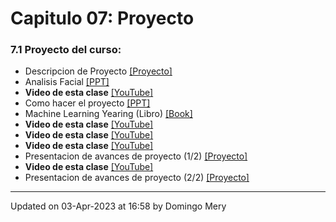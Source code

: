
# Capitulo 07: Proyecto
### 7.1 Proyecto del curso:
* Descripcion de Proyecto [[Proyecto]](https://github.com/domingomery/patrones/tree/master/proyecto)
* Analisis Facial [[PPT]](https://www.dropbox.com/s/k45nta3dn02vxpe/2021_AnalisisFacial_DCC_Patrones.pptx?dl=0)
* **Video de esta clase** [[YouTube]](https://youtu.be/VwThW__AmsE)
* Como hacer el proyecto [[PPT]](https://github.com/domingomery/patrones/blob/master/clases/Cap07_Aplicaciones/presentations/PAT07_Project.pptx)
* Machine Learning Yearing (Libro) [[Book]](https://github.com/domingomery/patrones/blob/master/clases/Cap07_Aplicaciones/papers/NG-MLY01_13.pdf)
* **Video de esta clase** [[YouTube]](https://youtu.be/wq_m0HPN1MM)
* **Video de esta clase** [[YouTube]](https://youtu.be/n6kB0nkfxwo)
* **Video de esta clase** [[YouTube]](https://youtu.be/77JriUj5ZLY)
* Presentacion de avances de proyecto (1/2) [[Proyecto]](https://github.com/domingomery/patrones/tree/master/proyecto/Avances)
* **Video de esta clase** [[YouTube]](https://youtu.be/30Xvn8U9UAI)
* Presentacion de avances de proyecto (2/2) [[Proyecto]](https://github.com/domingomery/patrones/tree/master/proyecto/Avances)
---


Updated on 03-Apr-2023 at 16:58 by Domingo Mery
